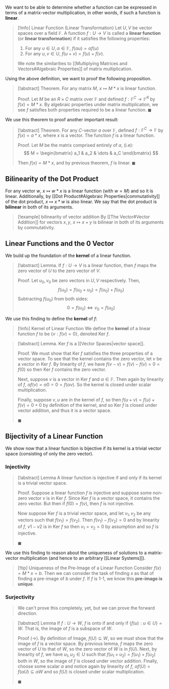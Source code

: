 We want to be able to determine whether a function can be expressed in terms of a matrix-vector multiplication, in other words, if such a function is **linear**.

> [!info] Linear Function (Linear Transformation)
> Let $U, V$ be vector spaces over a field $\mathbb{F}$. A function $f: U \to V$ is called a **linear function** (or **linear transformation**) if it satisfies the following properties:
> 1. For any $u \in U, \alpha \in \mathbb{F}$, $f(\alpha u) = \alpha f(u)$
> 2. For any $u, v \in U$, $f(u + v) = f(u) + f(v)$.
> 
> We note the similarities to [[Multiplying Matrices and Vectors#Algebraic Properties]] of matrix multiplication.

Using the above definition, we want to proof the following proposition.

> [!abstract] Theorem.
> For any matrix $M$, $x \mapsto M * x$ is linear function.
> 
> Proof.
> Let $M$ be an $R \times C$ matrix over $\mathbb{F}$ and defined $f: \mathbb{F}^C \to \mathbb{F}^R$ by $f(x) = M * x$. By algebraic properties under matrix multiplication, we see $f$ satisfies both properties required to be a linear function. $\blacksquare$

We use this theorem to proof another important result:

> [!abstract] Theorem.
> For any $C$-vector $a$ over $\mathbb{F}$, defined $f: \mathbb{F}^C \to \mathbb{F}$ by $f(x) = a * x$, where $x$ is a vector. The function $f$ is a linear function.
> 
> Proof.
> Let $M$ be the matrix comprised entirely of $a$, (i.e):
> $$
> M = 
> \begin{bmatrix}
> a_1 & a_2 & \dots & a_C
> \end{bmatrix}
> $$
> 
> Then $f(x) = M * x$, and by previous theorem, $f$ is linear. $\blacksquare$

## Bilinearity of the Dot Product

For any vector $w$, $x \mapsto w * x$ is a linear function (with $w = M$) and so it is linear. Additionally, by [[Dot Product#Algebraic Properties|commutativity]] of the dot product, $x \mapsto x * w$ is also linear. We say that the dot product is **bilinear** in both of its arguments.

> [!example] bilinearity of vector addition
> By [[The Vector#Vector Addition]] for vectors $x, y$, $x \mapsto x + y$ is bilinear in both of its arguments by commutativity.

## Linear Functions and the 0 Vector

We build up the foundation of the **kernel** of a linear function.

> [!abstract] Lemma.
> If $f: U \to V$ is a linear function, then $f$ maps the zero vector of $U$ to the zero vector of $V$.
> 
> Proof.
> Let $u_0, v_0$ be zero vectors in $U, V$ respectively. Then,
> $$
> f(u_0) = f(u_0 + u_0) = f(u_0) + f(u_0)
> $$
> Subtracting $f(u_0)$ from both sides:
> $$
> 0 = f(u_0) \iff v_0 = f(u_0)
> $$

We use this finding to define the **kernel** of $f$:

> [!info] Kernel of Linear Function
> We define the **kernel** of a linear function $f$ to be $\{ v: f(v) = 0 \}$, denoted Ker $f$.

> [!abstract] Lemma.
> Ker $f$ is a [[Vector Spaces|vector space]].
> 
> Proof.
> We must show that Ker $f$ satisfies the three properties of a vector space. To see that the kernel contains the zero vector, let $v$ be a vector in Ker $f$. By linearity of $f$, we have $f(v - v) = f(v) - f(v) = 0 = f(0)$ so then Ker $f$ contains the zero vector.
> 
> Next, suppose $v$ is a vector in Ker $f$ and $\alpha \in \mathbb{F}$. Then again by linearity of $f$, $\alpha f(v) = \alpha 0 = 0 = f(\alpha v)$. So the kernel is closed under scalar multiplication.
> 
> Finally, suppose $v, u$ are in the kernel of $f$, so then $f(u + v) = f(u) + f(v) = 0 + 0$ by definition of the kernel, and so Ker $f$ is closed under vector addition, and thus it is a vector space.
> 
> $\blacksquare$

## Bijectivity of a Linear Function

We show now that a linear function is bijective if its kernel is a trivial vector space (consisting of only the zero vector).

### Injectivity

> [!abstract] Lemma
>  A linear function is injective if and only if its kernel is a trivial vector space.
>
>Proof.
>Suppose a linear function $f$ is injective and suppose some non-zero vector $v$ is in Ker $f$. Since Ker $f$ is a vector space, it contains the zero vector. But then if $f(0) = f(v)$, then $f$ is not injective.
>
>Now suppose Ker $f$ is a trivial vector space, and let $v_1, v_2$ be any vectors such that $f(v_1) = f(v_2)$. Then $f(v_1) - f(v_2) = 0$ and by linearity of $f$, $v1 - v2$ is in Ker $f$ so then $v_1 = v_2 = 0$ by assumption and so $f$ is injective.
>
>$\blacksquare$

We use this finding to reason about the uniqueness of solutions to a matrix-vector multiplication (and hence to an arbitrary [[Linear Systems]]).

> [!tip] Uniqueness of the Pre-Image of a Linear Function
> Consider $f(x) = M * x = b$. Then we can consider the task of finding $x$ as that of finding a pre-image of $b$ under $f$. If $f$ is 1-1, we know this **pre-image is unique**.

### Surjectivity

> We can't prove this completely, yet, but we can prove the forward direction.

> [!abstract] Lemma
> If $f : U \to W$, $f$ is onto if and only if $\{ f(u) : u \in U \} = W$. That is, the image of $f$ is a subspace of $W$.
> 
> Proof (->).
> By definition of Image, $f(U) \subseteq W$, so we must show that the image of $f$ is a vector space. By previous lemma, $f$ maps the zero vector of $U$ to that of $W$, so the zero vector of $W$ is in $f(U)$.
> Next, by linearity of $f$, we have $u_1, u_2 \in U$ such that $f(u_1 + u_2) = f(u_1) + f(u_2)$ both in $W$, so the image of $f$ is closed under vector addition. Finally, choose some scalar $\alpha$ and notice again by linearity of $f$, $\alpha f(U) = f(\alpha U) \subseteq \alpha W$ and so $f(U)$ is closed under scalar multiplication.
> 
> $\blacksquare$

